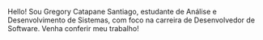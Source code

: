 Hello! Sou Gregory Catapane Santiago, estudante de Análise e Desenvolvimento de Sistemas, com foco na carreira de Desenvolvedor de Software. Venha conferir meu trabalho!

